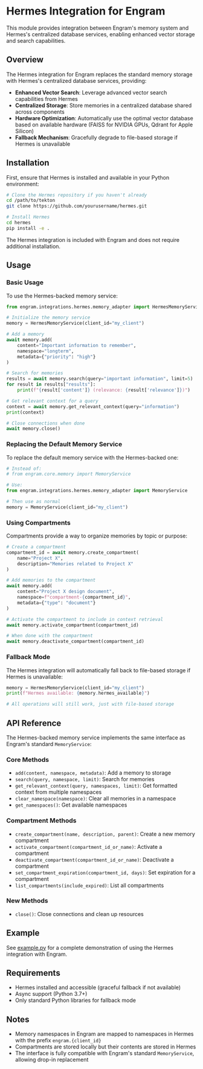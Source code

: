 # Hermes Integration for Engram

This module provides integration between Engram's memory system and Hermes's centralized database services, enabling enhanced vector storage and search capabilities.

## Overview

The Hermes integration for Engram replaces the standard memory storage with Hermes's centralized database services, providing:

- **Enhanced Vector Search**: Leverage advanced vector search capabilities from Hermes
- **Centralized Storage**: Store memories in a centralized database shared across components
- **Hardware Optimization**: Automatically use the optimal vector database based on available hardware (FAISS for NVIDIA GPUs, Qdrant for Apple Silicon)
- **Fallback Mechanism**: Gracefully degrade to file-based storage if Hermes is unavailable

## Installation

First, ensure that Hermes is installed and available in your Python environment:

```bash
# Clone the Hermes repository if you haven't already
cd /path/to/tekton
git clone https://github.com/yourusername/hermes.git

# Install Hermes
cd hermes
pip install -e .
```

The Hermes integration is included with Engram and does not require additional installation.

## Usage

### Basic Usage

To use the Hermes-backed memory service:

```python
from engram.integrations.hermes.memory_adapter import HermesMemoryService

# Initialize the memory service
memory = HermesMemoryService(client_id="my_client")

# Add a memory
await memory.add(
    content="Important information to remember",
    namespace="longterm",
    metadata={"priority": "high"}
)

# Search for memories
results = await memory.search(query="important information", limit=5)
for result in results["results"]:
    print(f"{result['content']} (relevance: {result['relevance']})")

# Get relevant context for a query
context = await memory.get_relevant_context(query="information")
print(context)

# Close connections when done
await memory.close()
```

### Replacing the Default Memory Service

To replace the default memory service with the Hermes-backed one:

```python
# Instead of:
# from engram.core.memory import MemoryService

# Use:
from engram.integrations.hermes.memory_adapter import MemoryService

# Then use as normal
memory = MemoryService(client_id="my_client")
```

### Using Compartments

Compartments provide a way to organize memories by topic or purpose:

```python
# Create a compartment
compartment_id = await memory.create_compartment(
    name="Project X",
    description="Memories related to Project X"
)

# Add memories to the compartment
await memory.add(
    content="Project X design document",
    namespace=f"compartment-{compartment_id}",
    metadata={"type": "document"}
)

# Activate the compartment to include in context retrieval
await memory.activate_compartment(compartment_id)

# When done with the compartment
await memory.deactivate_compartment(compartment_id)
```

### Fallback Mode

The Hermes integration will automatically fall back to file-based storage if Hermes is unavailable:

```python
memory = HermesMemoryService(client_id="my_client")
print(f"Hermes available: {memory.hermes_available}")

# All operations will still work, just with file-based storage
```

## API Reference

The Hermes-backed memory service implements the same interface as Engram's standard `MemoryService`:

### Core Methods

- `add(content, namespace, metadata)`: Add a memory to storage
- `search(query, namespace, limit)`: Search for memories
- `get_relevant_context(query, namespaces, limit)`: Get formatted context from multiple namespaces
- `clear_namespace(namespace)`: Clear all memories in a namespace
- `get_namespaces()`: Get available namespaces

### Compartment Methods

- `create_compartment(name, description, parent)`: Create a new memory compartment
- `activate_compartment(compartment_id_or_name)`: Activate a compartment
- `deactivate_compartment(compartment_id_or_name)`: Deactivate a compartment
- `set_compartment_expiration(compartment_id, days)`: Set expiration for a compartment
- `list_compartments(include_expired)`: List all compartments

### New Methods

- `close()`: Close connections and clean up resources

## Example

See [example.py](example.py) for a complete demonstration of using the Hermes integration with Engram.

## Requirements

- Hermes installed and accessible (graceful fallback if not available)
- Async support (Python 3.7+)
- Only standard Python libraries for fallback mode

## Notes

- Memory namespaces in Engram are mapped to namespaces in Hermes with the prefix `engram.{client_id}`
- Compartments are stored locally but their contents are stored in Hermes
- The interface is fully compatible with Engram's standard `MemoryService`, allowing drop-in replacement